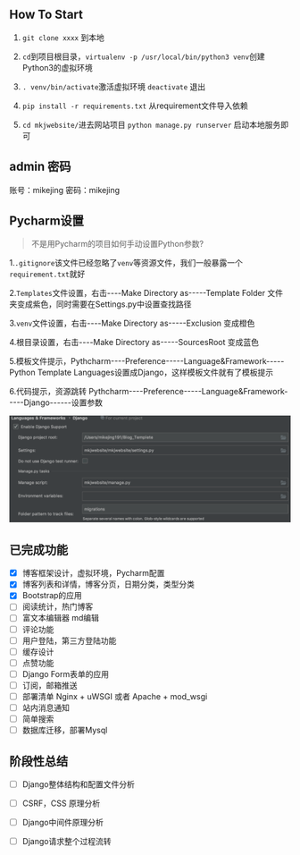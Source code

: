 ## How To Start 

1. `git clone xxxx` 到本地

2. `cd`到项目根目录，`virtualenv -p /usr/local/bin/python3 venv`创建Python3的虚拟环境

3. `. venv/bin/activate`激活虚拟环境 `deactivate` 退出

4. `pip install -r requirements.txt` 从requirement文件导入依赖

5. `cd mkjwebsite/`进去网站项目 `python manage.py runserver` 启动本地服务即可



## admin 密码

账号：mikejing 
密码：mikejing

## Pycharm设置
> 不是用Pycharm的项目如何手动设置Python参数?

1.`.gitignore`该文件已经忽略了`venv`等资源文件，我们一般暴露一个`requirement.txt`就好

2.`Templates`文件设置，右击----Make Directory as-----Template Folder 文件夹变成紫色，同时需要在Settings.py中设置查找路径

3.`venv`文件设置，右击----Make Directory as-----Exclusion 变成橙色

4.根目录设置，右击----Make Directory as-----SourcesRoot 变成蓝色

5.模板文件提示，Pythcharm----Preference-----Language&Framework-----Python Template Languages设置成Django，这样模板文件就有了模板提示

6.代码提示，资源跳转  Pythcharm----Preference-----Language&Framework-----Django------设置参数

![](pycharm_setting.png)

## 已完成功能
- [x] 博客框架设计，虚拟环境，Pycharm配置
- [x] 博客列表和详情，博客分页，日期分类，类型分类
- [x] Bootstrap的应用
- [ ] 阅读统计，热门博客
- [ ] 富文本编辑器 md编辑
- [ ] 评论功能
- [ ] 用户登陆，第三方登陆功能
- [ ] 缓存设计
- [ ] 点赞功能
- [ ] Django Form表单的应用
- [ ] 订阅，邮箱推送
- [ ] 部署清单 Nginx + uWSGI  或者  Apache + mod_wsgi
- [ ] 站内消息通知
- [ ] 简单搜索
- [ ] 数据库迁移，部署Mysql

## 阶段性总结
- [ ] Django整体结构和配置文件分析
- [ ] CSRF，CSS 原理分析
- [ ] Django中间件原理分析
- [ ] Django请求整个过程流转

